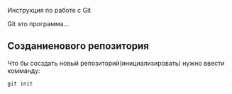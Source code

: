 Инструкция по работе с Git

Git это программа...

## Созданиенового репозитория

Что бы сосздать новый репозиторий(инициализировать) нужно ввести комманду:

    git init
    